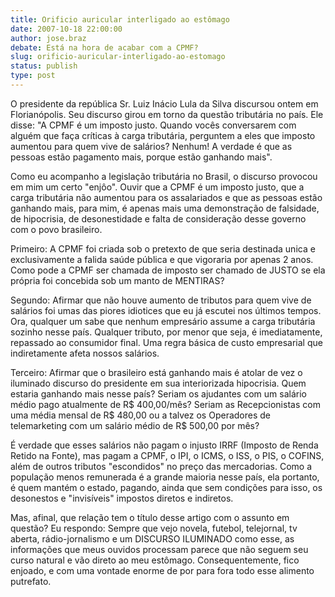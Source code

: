 ```yaml
---
title: Orificio auricular interligado ao estômago
date: 2007-10-18 22:00:00
author: jose.braz
debate: Está na hora de acabar com a CPMF?
slug: orificio-auricular-interligado-ao-estomago
status: publish 
type: post
---
```


O presidente da república Sr. Luiz Inácio Lula da Silva discursou ontem em Florianópolis. Seu discurso girou em torno da questão tributária no país. Ele disse: "A CPMF é um imposto justo. Quando vocês conversarem com alguém que faça críticas à carga tributária, perguntem a eles que imposto aumentou para quem vive de salários? Nenhum! A verdade é que as pessoas estão pagamento mais, porque estão ganhando mais".  

  

  

Como eu acompanho a legislação tributária no Brasil, o discurso provocou em mim um certo "enjôo". Ouvir que a CPMF é um imposto justo, que a carga tributária não aumentou para os assalariados e que as pessoas estão ganhando mais, para mim, é apenas mais uma demonstração de falsidade, de hipocrisia, de desonestidade e falta de consideração desse governo com o povo brasileiro.  

  

Primeiro: A CPMF foi criada sob o pretexto de que seria destinada unica e exclusivamente a falida saúde pública e que vigoraria por apenas 2 anos. Como pode a CPMF ser chamada de imposto ser chamado de JUSTO se ela própria foi concebida sob um manto de MENTIRAS?  

  

Segundo: Afirmar que não houve aumento de tributos para quem vive de salários foi umas das piores idiotices que eu já escutei nos últimos tempos. Ora, qualquer um sabe que nenhum empresário assume a carga tributária sozinho nesse país. Qualquer tributo, por menor que seja, é imediatamente, repassado ao consumidor final. Uma regra básica de custo empresarial que indiretamente afeta nossos salários.  

  

Terceiro: Afirmar que o brasileiro está ganhando mais é atolar de vez o iluminado discurso do presidente em sua interiorizada hipocrisia. Quem estaria ganhando mais nesse país? Seriam os ajudantes com um salário médio pago atualmente de R$ 400,00/mês? Seriam as Recepcionistas com uma média mensal de R$ 480,00 ou a talvez os Operadores de telemarketing com um salário médio de R$ 500,00 por mês?  

  

É verdade que esses salários não pagam o injusto IRRF (Imposto de Renda Retido na Fonte), mas pagam a CPMF, o IPI, o ICMS, o ISS, o PIS, o COFINS, além de outros tributos "escondidos" no preço das mercadorias. Como a população menos remunerada é a grande maioria nesse país, ela portanto, é quem mantém o estado, pagando, ainda que sem condições para isso, os desonestos e "invisíveis" impostos diretos e indiretos.  

  

Mas, afinal, que relação tem o título desse artigo com o assunto em questão? Eu respondo: Sempre que vejo novela, futebol, telejornal, tv aberta, rádio-jornalismo e um DISCURSO ILUMINADO como esse, as informações que meus ouvidos processam parece que não seguem seu curso natural e vão direto ao meu estômago. Consequentemente, fico enjoado, e com uma vontade enorme de por para fora todo esse alimento putrefato.
